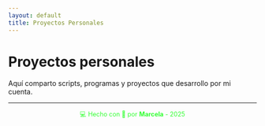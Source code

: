 ```yaml
---
layout: default
title: Proyectos Personales
---
```


# Proyectos personales

Aquí comparto scripts, programas y proyectos que desarrollo por mi cuenta.

---

<div style="text-align:center; font-size: 0.9em; margint-top: 40px; color: #33ff33;">
    💻 Hecho con 💚 por <strong>Marcela</strong> - 2025
</div>
